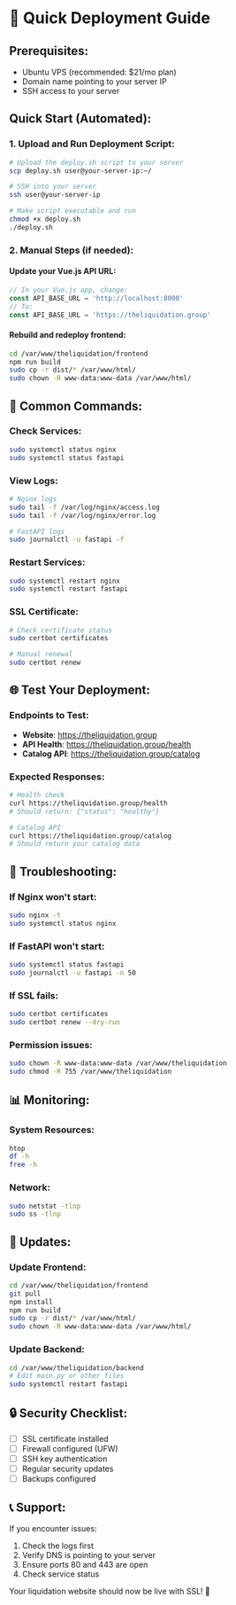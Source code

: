 # 🚀 Quick Deployment Guide

## **Prerequisites:**
- Ubuntu VPS (recommended: $21/mo plan)
- Domain name pointing to your server IP
- SSH access to your server

## **Quick Start (Automated):**

### **1. Upload and Run Deployment Script:**
```bash
# Upload the deploy.sh script to your server
scp deploy.sh user@your-server-ip:~/

# SSH into your server
ssh user@your-server-ip

# Make script executable and run
chmod +x deploy.sh
./deploy.sh
```

### **2. Manual Steps (if needed):**

#### **Update your Vue.js API URL:**
```javascript
// In your Vue.js app, change:
const API_BASE_URL = 'http://localhost:8000'
// To:
const API_BASE_URL = 'https://theliquidation.group'
```

#### **Rebuild and redeploy frontend:**
```bash
cd /var/www/theliquidation/frontend
npm run build
sudo cp -r dist/* /var/www/html/
sudo chown -R www-data:www-data /var/www/html/
```

## **🔧 Common Commands:**

### **Check Services:**
```bash
sudo systemctl status nginx
sudo systemctl status fastapi
```

### **View Logs:**
```bash
# Nginx logs
sudo tail -f /var/log/nginx/access.log
sudo tail -f /var/log/nginx/error.log

# FastAPI logs
sudo journalctl -u fastapi -f
```

### **Restart Services:**
```bash
sudo systemctl restart nginx
sudo systemctl restart fastapi
```

### **SSL Certificate:**
```bash
# Check certificate status
sudo certbot certificates

# Manual renewal
sudo certbot renew
```

## **🌐 Test Your Deployment:**

### **Endpoints to Test:**
- **Website**: https://theliquidation.group
- **API Health**: https://theliquidation.group/health
- **Catalog API**: https://theliquidation.group/catalog

### **Expected Responses:**
```bash
# Health check
curl https://theliquidation.group/health
# Should return: {"status": "healthy"}

# Catalog API
curl https://theliquidation.group/catalog
# Should return your catalog data
```

## **🚨 Troubleshooting:**

### **If Nginx won't start:**
```bash
sudo nginx -t
sudo systemctl status nginx
```

### **If FastAPI won't start:**
```bash
sudo systemctl status fastapi
sudo journalctl -u fastapi -n 50
```

### **If SSL fails:**
```bash
sudo certbot certificates
sudo certbot renew --dry-run
```

### **Permission issues:**
```bash
sudo chown -R www-data:www-data /var/www/theliquidation
sudo chmod -R 755 /var/www/theliquidation
```

## **📊 Monitoring:**

### **System Resources:**
```bash
htop
df -h
free -h
```

### **Network:**
```bash
sudo netstat -tlnp
sudo ss -tlnp
```

## **🔄 Updates:**

### **Update Frontend:**
```bash
cd /var/www/theliquidation/frontend
git pull
npm install
npm run build
sudo cp -r dist/* /var/www/html/
sudo chown -R www-data:www-data /var/www/html/
```

### **Update Backend:**
```bash
cd /var/www/theliquidation/backend
# Edit main.py or other files
sudo systemctl restart fastapi
```

## **🔒 Security Checklist:**

- [ ] SSL certificate installed
- [ ] Firewall configured (UFW)
- [ ] SSH key authentication
- [ ] Regular security updates
- [ ] Backups configured

## **📞 Support:**

If you encounter issues:
1. Check the logs first
2. Verify DNS is pointing to your server
3. Ensure ports 80 and 443 are open
4. Check service status

Your liquidation website should now be live with SSL! 🎉
